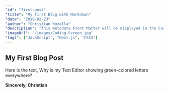 ```yaml
---
"id": "first-post"
"title": "My first Blog with Markdown"
"date": "2019-02-23"
"author": "Christian Kozalla"
"description": "This metadata Front Matter will be displayed in the Card Component on the Homepage, Blog and as Header inside on Top of the Post itself."
"imageUrl": "/images/Coding-Screen.jpg"
"tags": ["JavaScript", "Next.js", "CSS3"]
---
```


## My First Blog Post

Here is the text, Why is my Text Editor showing green-colored letters everywhere?

**Sincerely, Christian**
